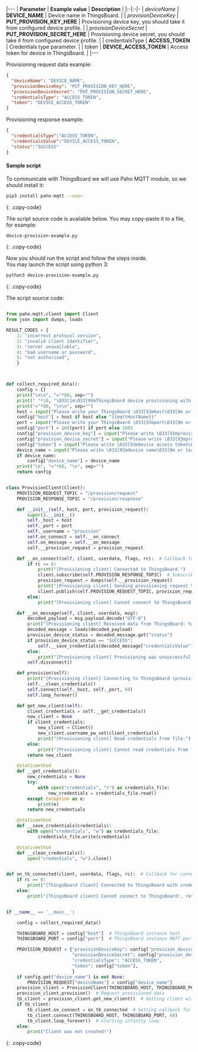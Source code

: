 |---
| **Parameter**             | **Example value**                            | **Description**                                                                |
|:-|:-|-
| *deviceName*              | **DEVICE_NAME**                              | Device name in ThingsBoard.                                                    |
| *provisionDeviceKey*      | **PUT_PROVISION_KEY_HERE**                   | Provisioning device key, you should take it from configured device profile.    |
| *provisionDeviceSecret*   | **PUT_PROVISION_SECRET_HERE**                | Provisioning device secret, you should take it from configured device profile. | 
| credentialsType           | **ACCESS_TOKEN**                             | Credentials type parameter.                                                    |
| token                     | **DEVICE_ACCESS_TOKEN**                      | Access token for device in ThingsBoard.                                        |
|---

Provisioning request data example:
 
```json
{
  "deviceName": "DEVICE_NAME",
  "provisionDeviceKey": "PUT_PROVISION_KEY_HERE",
  "provisionDeviceSecret": "PUT_PROVISION_SECRET_HERE",
  "credentialsType": "ACCESS_TOKEN",
  "token": "DEVICE_ACCESS_TOKEN"
}
```

Provisioning response example:

```json
{
  "credentialsType":"ACCESS_TOKEN",
  "credentialsValue":"DEVICE_ACCESS_TOKEN",
  "status":"SUCCESS"
}
```


#### Sample script

To communicate with ThingsBoard we will use Paho MQTT module, so we should install it:

```bash
pip3 install paho-mqtt --user
```
{: .copy-code}

The script source code is available below. You may copy-paste it to a file, for example:

```bash
device-provision-example.py
```
{: .copy-code}

Now you should run the script and follow the steps inside.  
You may launch the script using python 3:  

```bash 
python3 device-provision-example.py
```
{: .copy-code}

The script source code: 

```python

from paho.mqtt.client import Client
from json import dumps, loads

RESULT_CODES = {
    1: "incorrect protocol version",
    2: "invalid client identifier",
    3: "server unavailable",
    4: "bad username or password",
    5: "not authorised",
    }



def collect_required_data():
    config = {}
    print("\n\n", "="*80, sep="")
    print(" "*10, "\033[1m\033[94mThingsBoard device provisioning with access token authorization example script. MQTT API\033[0m", sep="")
    print("="*80, "\n\n", sep="")
    host = input("Please write your ThingsBoard \033[93mhost\033[0m or leave it blank to use default ({{mqttHostName}}): ")
    config["host"] = host if host else "{{mqttHostName}}"
    port = input("Please write your ThingsBoard \033[93mport\033[0m or leave it blank to use default (1883): ")
    config["port"] = int(port) if port else 1883
    config["provision_device_key"] = input("Please write \033[93mprovision device key\033[0m: ")
    config["provision_device_secret"] = input("Please write \033[93mprovision device secret\033[0m: ")
    config["token"] = input("Please write \033[93mdevice access token\033[0m: ")
    device_name = input("Please write \033[93mdevice name\033[0m or leave it blank to generate: ")
    if device_name:
        config["device_name"] = device_name
    print("\n", "="*80, "\n", sep="")
    return config


class ProvisionClient(Client):
    PROVISION_REQUEST_TOPIC = "/provision/request"
    PROVISION_RESPONSE_TOPIC = "/provision/response"

    def __init__(self, host, port, provision_request):
        super().__init__()
        self._host = host
        self._port = port
        self._username = "provision"
        self.on_connect = self.__on_connect
        self.on_message = self.__on_message
        self.__provision_request = provision_request

    def __on_connect(self, client, userdata, flags, rc):  # Callback for connect
        if rc == 0:
            print("[Provisioning client] Connected to ThingsBoard ")
            client.subscribe(self.PROVISION_RESPONSE_TOPIC)  # Subscribe to provisioning response topic
            provision_request = dumps(self.__provision_request)
            print("[Provisioning client] Sending provisioning request %s" % provision_request)
            client.publish(self.PROVISION_REQUEST_TOPIC, provision_request)  # Publishing provisioning request topic
        else:
            print("[Provisioning client] Cannot connect to ThingsBoard!, result: %s" % RESULT_CODES[rc])

    def __on_message(self, client, userdata, msg):
        decoded_payload = msg.payload.decode("UTF-8")
        print("[Provisioning client] Received data from ThingsBoard: %s" % decoded_payload)
        decoded_message = loads(decoded_payload)
        provision_device_status = decoded_message.get("status")
        if provision_device_status == "SUCCESS":
            self.__save_credentials(decoded_message["credentialsValue"])
        else:
            print("[Provisioning client] Provisioning was unsuccessful with status %s and message: %s" % (provision_device_status, decoded_message["errorMsg"]))
        self.disconnect()

    def provision(self):
        print("[Provisioning client] Connecting to ThingsBoard (provisioning client)")
        self.__clean_credentials()
        self.connect(self._host, self._port, 60)
        self.loop_forever()

    def get_new_client(self):
        client_credentials = self.__get_credentials()
        new_client = None
        if client_credentials:
            new_client = Client()
            new_client.username_pw_set(client_credentials)
            print("[Provisioning client] Read credentials from file.")
        else:
            print("[Provisioning client] Cannot read credentials from file!")
        return new_client

    @staticmethod
    def __get_credentials():
        new_credentials = None
        try:
            with open("credentials", "r") as credentials_file:
                new_credentials = credentials_file.read()
        except Exception as e:
            print(e)
        return new_credentials

    @staticmethod
    def __save_credentials(credentials):
        with open("credentials", "w") as credentials_file:
            credentials_file.write(credentials)

    @staticmethod
    def __clean_credentials():
        open("credentials", "w").close()


def on_tb_connected(client, userdata, flags, rc):  # Callback for connect with received credentials
    if rc == 0:
        print("[ThingsBoard client] Connected to ThingsBoard with credentials: %s" % client._username.decode())
    else:
        print("[ThingsBoard client] Cannot connect to ThingsBoard!, result: %s" % RESULT_CODES[rc])


if __name__ == '__main__':

    config = collect_required_data()

    THINGSBOARD_HOST = config["host"]  # ThingsBoard instance host
    THINGSBOARD_PORT = config["port"]  # ThingsBoard instance MQTT port

    PROVISION_REQUEST = {"provisionDeviceKey": config["provision_device_key"],  # Provision device key, replace this value with your value from device profile.
                         "provisionDeviceSecret": config["provision_device_secret"],  # Provision device secret, replace this value with your value from device profile.
                         "credentialsType": "ACCESS_TOKEN",
                         "token": config["token"],
                         }
    if config.get("device_name") is not None:
        PROVISION_REQUEST["deviceName"] = config["device_name"]
    provision_client = ProvisionClient(THINGSBOARD_HOST, THINGSBOARD_PORT, PROVISION_REQUEST)
    provision_client.provision()  # Request provisioned data
    tb_client = provision_client.get_new_client()  # Getting client with provisioned data
    if tb_client:
        tb_client.on_connect = on_tb_connected  # Setting callback for connect
        tb_client.connect(THINGSBOARD_HOST, THINGSBOARD_PORT, 60)
        tb_client.loop_forever()  # Starting infinity loop
    else:
        print("Client was not created!")

```
{: .copy-code}

